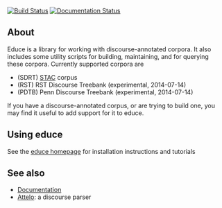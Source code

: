 [![Build Status](https://secure.travis-ci.org/irit-melodi/educe.png)](http://travis-ci.org/irit-melodi/educe)
[![Documentation
Status](https://readthedocs.org/projects/educe/badge/?version=latest)](https://readthedocs.org/projects/educe/?badge=latest)

## About

Educe is a library for working with discourse-annotated corpora.
It also includes some utility scripts for building, maintaining,
and for querying these corpora. Currently supported corpora are

* (SDRT) [STAC][stac] corpus
* (RST) RST Discourse Treebank (experimental, 2014-07-14)
* (PDTB) Penn Discourse Treebank (experimental, 2014-07-14)

If you have a discourse-annotated corpus, or are trying to build one,
you may find it useful to add support for it to educe.

## Using educe

See the [educe homepage][homepage] for installation instructions
and tutorials

## See also

* [Documentation][docs]
* [Attelo][attelo]: a discourse parser

[attelo]: http://github.com/irit-melodi/attelo
[homepage]: http://irit-melodi.github.io/educe
[stac]:  http://www.irit.fr/STAC/
[glozz]: http://www.glozz.org/
[docs]:  https://educe.readthedocs.org
